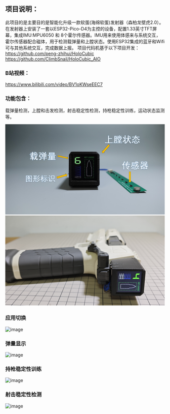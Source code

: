## 项目说明：
此项目的是主要目的是智能化升级一款软蛋(海绵软蛋)发射器（森柏龙壁虎2.0）。 在发射器上安装了一套以ESP32-Pico-D4为主控的设备，配置1.33英寸TFT屏幕，集成IMU:MPU6050 和 8个霍尔传感器。IMU用来使用体感来与系统交互，霍尔传感器配合磁体，用于检测载弹量和上膛状态。使用ESP32集成的蓝牙和Wifi可与其他系统交互，完成数据上报。
项目代码机基于以下项目开发：
https://github.com/peng-zhihui/HoloCubic 
https://github.com/ClimbSnail/HoloCubic_AIO

### B站视频：
https://www.bilibili.com/video/BV1oKWseEEC7 

### 功能包含：
载弹量检测，上膛和击发检测，射击稳定性检测，持枪稳定性训练，运动状态监测 等。

![image](bullet_counter_intro.png)
![image](4bullets.png)

### 应用切换
![image](app_swipe.gif)

### 弹量显示
![image](bullet_counter.gif)

### 持枪稳定性训练
![image](stability_training.gif)

### 射击稳定性检测
![image](stability_check.gif)

